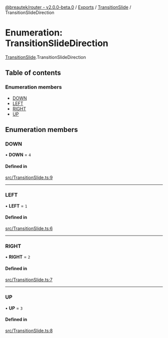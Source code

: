 [@breautek/router - v2.0.0-beta.0](../README.md) / [Exports](../modules.md) / [TransitionSlide](../modules/TransitionSlide.md) / TransitionSlideDirection

# Enumeration: TransitionSlideDirection

[TransitionSlide](../modules/TransitionSlide.md).TransitionSlideDirection

## Table of contents

### Enumeration members

- [DOWN](TransitionSlide.TransitionSlideDirection.md#down)
- [LEFT](TransitionSlide.TransitionSlideDirection.md#left)
- [RIGHT](TransitionSlide.TransitionSlideDirection.md#right)
- [UP](TransitionSlide.TransitionSlideDirection.md#up)

## Enumeration members

### DOWN

• **DOWN** = `4`

#### Defined in

[src/TransitionSlide.ts:9](https://github.com/breautek/router/blob/09c6533/src/TransitionSlide.ts#L9)

___

### LEFT

• **LEFT** = `1`

#### Defined in

[src/TransitionSlide.ts:6](https://github.com/breautek/router/blob/09c6533/src/TransitionSlide.ts#L6)

___

### RIGHT

• **RIGHT** = `2`

#### Defined in

[src/TransitionSlide.ts:7](https://github.com/breautek/router/blob/09c6533/src/TransitionSlide.ts#L7)

___

### UP

• **UP** = `3`

#### Defined in

[src/TransitionSlide.ts:8](https://github.com/breautek/router/blob/09c6533/src/TransitionSlide.ts#L8)
